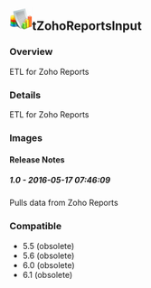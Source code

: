 ## <img src='./logo.jpg' width='40' height='40'>tZohoReportsInput

### Overview
ETL for Zoho Reports
### Details
ETL for Zoho Reports
### Images




#### Release Notes

##### 1.0 - 2016-05-17 07:46:09
Pulls data from Zoho Reports
### Compatible
 -  5.5 (obsolete)
 -   5.6 (obsolete)
 -   6.0 (obsolete)
 -   6.1 (obsolete)